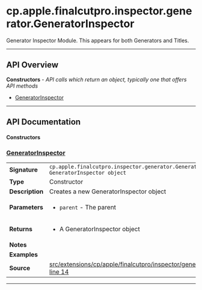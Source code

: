 # cp.apple.finalcutpro.inspector.generator.GeneratorInspector

Generator Inspector Module. This appears for both Generators and Titles.

---

## API Overview
**Constructors** - _API calls which return an object, typically one that offers API methods_
 * [GeneratorInspector](#generatorinspector)


---

## API Documentation

#### Constructors


### [GeneratorInspector](#generatorinspector)

|                                             |                                                                                     |
| --------------------------------------------|-------------------------------------------------------------------------------------|
| **Signature**                               | `cp.apple.finalcutpro.inspector.generator.GeneratorInspector(parent) -> GeneratorInspector object`                                                                    |
| **Type**                                    | Constructor                                                                     |
| **Description**                             | Creates a new GeneratorInspector object                                                                     |
| **Parameters**                              | <ul><li>`parent`     - The parent</li></ul> |
| **Returns**                                 | <ul><li>A GeneratorInspector object</li></ul>          |
| **Notes**                                   | <ul></ul> |
| **Examples**                                | <ul></ul> |
| **Source**                                  | [src/extensions/cp/apple/finalcutpro/inspector/generator/GeneratorInspector.lua line 14](https://github.com/CommandPost/CommandPost/blob/develop/src/extensions/cp/apple/finalcutpro/inspector/generator/GeneratorInspector.lua#L14) |

---

